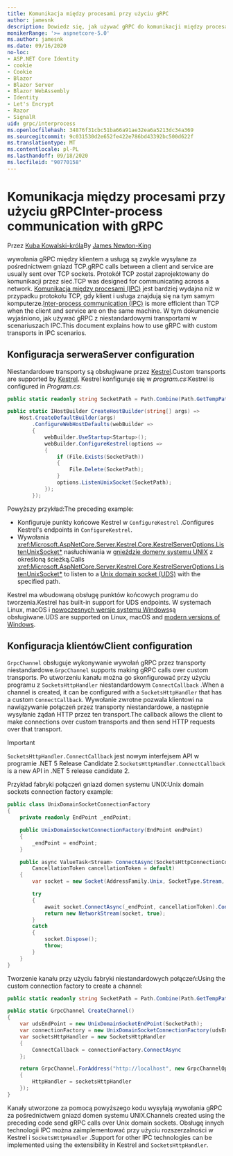 ```yaml
---
title: Komunikacja między procesami przy użyciu gRPC
author: jamesnk
description: Dowiedz się, jak używać gRPC do komunikacji między procesami.
monikerRange: '>= aspnetcore-5.0'
ms.author: jamesnk
ms.date: 09/16/2020
no-loc:
- ASP.NET Core Identity
- cookie
- Cookie
- Blazor
- Blazor Server
- Blazor WebAssembly
- Identity
- Let's Encrypt
- Razor
- SignalR
uid: grpc/interprocess
ms.openlocfilehash: 34876f31cbc51ba66a91ae32ea6a5213dc34a369
ms.sourcegitcommit: 9c031530d2e652fe422e786bd43392bc500d622f
ms.translationtype: MT
ms.contentlocale: pl-PL
ms.lasthandoff: 09/18/2020
ms.locfileid: "90770158"
---
```

# <a name="inter-process-communication-with-grpc"></a><span data-ttu-id="a6fec-103">Komunikacja między procesami przy użyciu gRPC</span><span class="sxs-lookup"><span data-stu-id="a6fec-103">Inter-process communication with gRPC</span></span>

<span data-ttu-id="a6fec-104">Przez [Kuba Kowalski-króla](https://twitter.com/jamesnk)</span><span class="sxs-lookup"><span data-stu-id="a6fec-104">By [James Newton-King](https://twitter.com/jamesnk)</span></span>

<span data-ttu-id="a6fec-105">wywołania gRPC między klientem a usługą są zwykle wysyłane za pośrednictwem gniazd TCP.</span><span class="sxs-lookup"><span data-stu-id="a6fec-105">gRPC calls between a client and service are usually sent over TCP sockets.</span></span> <span data-ttu-id="a6fec-106">Protokół TCP został zaprojektowany do komunikacji przez sieć.</span><span class="sxs-lookup"><span data-stu-id="a6fec-106">TCP was designed for communicating across a network.</span></span> <span data-ttu-id="a6fec-107">[Komunikacja między procesami (IPC)](https://wikipedia.org/wiki/Inter-process_communication) jest bardziej wydajna niż w przypadku protokołu TCP, gdy klient i usługa znajdują się na tym samym komputerze.</span><span class="sxs-lookup"><span data-stu-id="a6fec-107">[Inter-process communication (IPC)](https://wikipedia.org/wiki/Inter-process_communication) is more efficient than TCP when the client and service are on the same machine.</span></span> <span data-ttu-id="a6fec-108">W tym dokumencie wyjaśniono, jak używać gRPC z niestandardowymi transportami w scenariuszach IPC.</span><span class="sxs-lookup"><span data-stu-id="a6fec-108">This document explains how to use gRPC with custom transports in IPC scenarios.</span></span>

## <a name="server-configuration"></a><span data-ttu-id="a6fec-109">Konfiguracja serwera</span><span class="sxs-lookup"><span data-stu-id="a6fec-109">Server configuration</span></span>

<span data-ttu-id="a6fec-110">Niestandardowe transporty są obsługiwane przez [Kestrel](xref:fundamentals/servers/kestrel).</span><span class="sxs-lookup"><span data-stu-id="a6fec-110">Custom transports are supported by [Kestrel](xref:fundamentals/servers/kestrel).</span></span> <span data-ttu-id="a6fec-111">Kestrel konfiguruje się w *program.cs*:</span><span class="sxs-lookup"><span data-stu-id="a6fec-111">Kestrel is configured in *Program.cs*:</span></span>

```csharp
public static readonly string SocketPath = Path.Combine(Path.GetTempPath(), "socket.tmp");

public static IHostBuilder CreateHostBuilder(string[] args) =>
    Host.CreateDefaultBuilder(args)
        .ConfigureWebHostDefaults(webBuilder =>
        {
            webBuilder.UseStartup<Startup>();
            webBuilder.ConfigureKestrel(options =>
            {
                if (File.Exists(SocketPath))
                {
                    File.Delete(SocketPath);
                }
                options.ListenUnixSocket(SocketPath);
            });
        });
```

<span data-ttu-id="a6fec-112">Powyższy przykład:</span><span class="sxs-lookup"><span data-stu-id="a6fec-112">The preceding example:</span></span>

* <span data-ttu-id="a6fec-113">Konfiguruje punkty końcowe Kestrel w `ConfigureKestrel` .</span><span class="sxs-lookup"><span data-stu-id="a6fec-113">Configures Kestrel's endpoints in `ConfigureKestrel`.</span></span>
* <span data-ttu-id="a6fec-114">Wywołania <xref:Microsoft.AspNetCore.Server.Kestrel.Core.KestrelServerOptions.ListenUnixSocket*> nasłuchiwania w [gnieździe domeny systemu UNIX](https://wikipedia.org/wiki/Unix_domain_socket) z określoną ścieżką.</span><span class="sxs-lookup"><span data-stu-id="a6fec-114">Calls <xref:Microsoft.AspNetCore.Server.Kestrel.Core.KestrelServerOptions.ListenUnixSocket*> to listen to a [Unix domain socket (UDS)](https://wikipedia.org/wiki/Unix_domain_socket) with the specified path.</span></span>

<span data-ttu-id="a6fec-115">Kestrel ma wbudowaną obsługę punktów końcowych programu do tworzenia.</span><span class="sxs-lookup"><span data-stu-id="a6fec-115">Kestrel has built-in support for UDS endpoints.</span></span> <span data-ttu-id="a6fec-116">W systemach Linux, macOS i [nowoczesnych wersje systemu Windows](https://devblogs.microsoft.com/commandline/af_unix-comes-to-windows/)są obsługiwane.</span><span class="sxs-lookup"><span data-stu-id="a6fec-116">UDS are supported on Linux, macOS and [modern versions of Windows](https://devblogs.microsoft.com/commandline/af_unix-comes-to-windows/).</span></span>

## <a name="client-configuration"></a><span data-ttu-id="a6fec-117">Konfiguracja klientów</span><span class="sxs-lookup"><span data-stu-id="a6fec-117">Client configuration</span></span>

<span data-ttu-id="a6fec-118">`GrpcChannel` obsługuje wykonywanie wywołań gRPC przez transporty niestandardowe.</span><span class="sxs-lookup"><span data-stu-id="a6fec-118">`GrpcChannel` supports making gRPC calls over custom transports.</span></span> <span data-ttu-id="a6fec-119">Po utworzeniu kanału można go skonfigurować przy użyciu programu z `SocketsHttpHandler` niestandardowym `ConnectCallback` .</span><span class="sxs-lookup"><span data-stu-id="a6fec-119">When a channel is created, it can be configured with a `SocketsHttpHandler` that has a custom `ConnectCallback`.</span></span> <span data-ttu-id="a6fec-120">Wywołanie zwrotne pozwala klientowi na nawiązywanie połączeń przez transporty niestandardowe, a następnie wysyłanie żądań HTTP przez ten transport.</span><span class="sxs-lookup"><span data-stu-id="a6fec-120">The callback allows the client to make connections over custom transports and then send HTTP requests over that transport.</span></span>

> [!IMPORTANT]
> <span data-ttu-id="a6fec-121">`SocketsHttpHandler.ConnectCallback` jest nowym interfejsem API w programie .NET 5 Release Candidate 2.</span><span class="sxs-lookup"><span data-stu-id="a6fec-121">`SocketsHttpHandler.ConnectCallback` is a new API in .NET 5 release candidate 2.</span></span>

<span data-ttu-id="a6fec-122">Przykład fabryki połączeń gniazd domen systemu UNIX:</span><span class="sxs-lookup"><span data-stu-id="a6fec-122">Unix domain sockets connection factory example:</span></span>

```csharp
public class UnixDomainSocketConnectionFactory
{
    private readonly EndPoint _endPoint;

    public UnixDomainSocketConnectionFactory(EndPoint endPoint)
    {
        _endPoint = endPoint;
    }

    public async ValueTask<Stream> ConnectAsync(SocketsHttpConnectionContext _,
        CancellationToken cancellationToken = default)
    {
        var socket = new Socket(AddressFamily.Unix, SocketType.Stream, ProtocolType.Unspecified);

        try
        {
            await socket.ConnectAsync(_endPoint, cancellationToken).ConfigureAwait(false);
            return new NetworkStream(socket, true);
        }
        catch
        {
            socket.Dispose();
            throw;
        }
    }
}
```

<span data-ttu-id="a6fec-123">Tworzenie kanału przy użyciu fabryki niestandardowych połączeń:</span><span class="sxs-lookup"><span data-stu-id="a6fec-123">Using the custom connection factory to create a channel:</span></span>

```csharp
public static readonly string SocketPath = Path.Combine(Path.GetTempPath(), "socket.tmp");

public static GrpcChannel CreateChannel()
{
    var udsEndPoint = new UnixDomainSocketEndPoint(SocketPath);
    var connectionFactory = new UnixDomainSocketConnectionFactory(udsEndPoint);
    var socketsHttpHandler = new SocketsHttpHandler
    {
        ConnectCallback = connectionFactory.ConnectAsync
    };

    return GrpcChannel.ForAddress("http://localhost", new GrpcChannelOptions
    {
        HttpHandler = socketsHttpHandler
    });
}
```

<span data-ttu-id="a6fec-124">Kanały utworzone za pomocą powyższego kodu wysyłają wywołania gRPC za pośrednictwem gniazd domen systemu UNIX.</span><span class="sxs-lookup"><span data-stu-id="a6fec-124">Channels created using the preceding code send gRPC calls over Unix domain sockets.</span></span> <span data-ttu-id="a6fec-125">Obsługę innych technologii IPC można zaimplementować przy użyciu rozszerzalności w Kestrel i `SocketsHttpHandler` .</span><span class="sxs-lookup"><span data-stu-id="a6fec-125">Support for other IPC technologies can be implemented using the extensibility in Kestrel and `SocketsHttpHandler`.</span></span>
